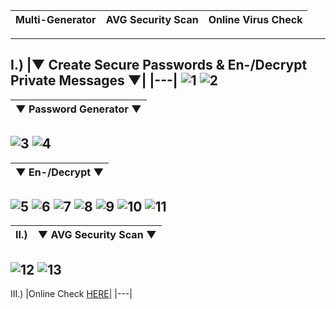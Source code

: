 |Multi-Generator |AVG Security Scan |Online Virus Check |
|---|---|---|
---
I.) |▼ Create Secure Passwords & En-/Decrypt Private Messages ▼|
|---|
![1](https://user-images.githubusercontent.com/109308073/201518778-ead5eedd-1f91-4b93-892d-ec8bd4f66651.jpg)
![2](https://user-images.githubusercontent.com/109308073/201518784-a99d039d-cec5-4cbd-a139-9e986b4fee08.jpg)
---
|▼ Password Generator ▼|
|---|
![3](https://user-images.githubusercontent.com/109308073/201518788-a7ac7968-5200-4082-889b-a7bf414dfa42.jpg)
![4](https://user-images.githubusercontent.com/109308073/201518791-89a26773-1ad5-42ce-9210-8457714564ad.jpg)
---
|▼ En-/Decrypt ▼|
|---|
![5](https://user-images.githubusercontent.com/109308073/201518794-fff96580-a65a-460d-b5ed-3f67fb8e48d8.jpg)
![6](https://user-images.githubusercontent.com/109308073/201518795-637a0888-aee5-4213-a4cd-a92c09a8d564.jpg)
![7](https://user-images.githubusercontent.com/109308073/201518797-464a2e77-c033-4480-b28a-46ca33349743.jpg)
![8](https://user-images.githubusercontent.com/109308073/201518801-db993ccb-f38a-4e66-b3ca-a048b825bec1.jpg)
![9](https://user-images.githubusercontent.com/109308073/201518802-e8548876-539b-4538-9c09-c2fea27c5d7a.jpg)
![10](https://user-images.githubusercontent.com/109308073/201518804-c41c7dba-8877-4c21-a125-0753081cd774.jpg)
![11](https://user-images.githubusercontent.com/109308073/201518808-6c552001-5e60-4a06-a632-905fc83caed4.jpg)
---
II.) |▼ AVG Security Scan ▼|
|---|---|
![12](https://user-images.githubusercontent.com/109308073/201518811-6ea0e407-46a9-4c34-9bf9-d882927219c6.jpg)
![13](https://user-images.githubusercontent.com/109308073/201518813-e4788d08-166c-49d8-a809-b6b180b8d93f.jpg)
---
III.) |Online Check [HERE](https://www.virustotal.com/gui/url/67164087cd85262d94241eb483c92bcfb87231850656fdef0e3e7c1a43026c01)|
|---|
